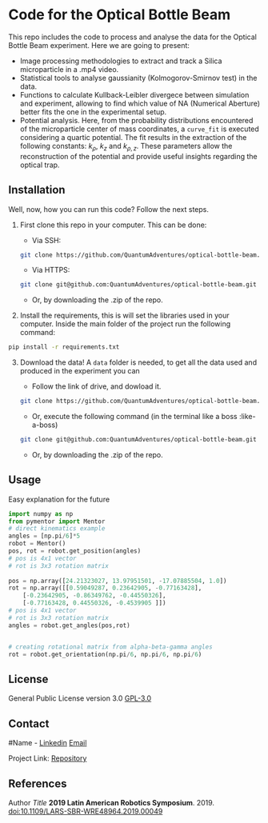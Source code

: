 # Code for the Optical Bottle Beam

This repo includes the code to process and analyse the data for the Optical Bottle Beam experiment. Here we are going to present:


* Image processing methodologies to extract and track a Silica microparticle in a .mp4 video.
* Statistical tools to analyse gaussianity (Kolmogorov-Smirnov test) in the data.
* Functions to calculate Kullback-Leibler divergece between simulation and experiment, allowing to find which value of NA (Numerical Aberture) better fits the one in the experimental setup.
* Potential analysis. Here, from the probability distributions encountered of the microparticle center of mass coordinates, a `curve_fit` is executed considering a quartic potential. The fit results in the extraction of the following constants: $k_\rho$, $k_z$ and $k_{\rho,z}$. These parameters allow the reconstruction of the potential and provide useful insights regarding the optical trap.

## Installation

Well, now, how you can run this code? Follow the next steps.

1. First clone this repo in your computer. This can be done:
    * Via SSH:

    ```bash
    git clone https://github.com/QuantumAdventures/optical-bottle-beam.git
    ```

    * Via HTTPS:

    ```bash
    git clone git@github.com:QuantumAdventures/optical-bottle-beam.git
    ```

    * Or, by downloading the .zip of the repo.

2. Install the requirements, this is will set the libraries used in your computer. Inside the main folder of the project run the following command:

```bash
pip install -r requirements.txt
```

3. Download the data! A `data` folder is needed, to get all the data used and produced in the experiment you can

    * Follow the link of drive, and dowload it.

    ```bash
    git clone https://github.com/QuantumAdventures/optical-bottle-beam.git
    ```

    * Or, execute the following command (in the terminal like a boss :like-a-boss)

    ```bash
    git clone git@github.com:QuantumAdventures/optical-bottle-beam.git
    ```

    * Or, by downloading the .zip of the repo.

## Usage

Easy explanation for the future

```python
import numpy as np
from pymentor import Mentor
# direct kinematics example
angles = [np.pi/6]*5
robot = Mentor()
pos, rot = robot.get_position(angles)
# pos is 4x1 vector 
# rot is 3x3 rotation matrix
       
pos = np.array([24.21323027, 13.97951501, -17.07885504, 1.0])
rot = np.array([[0.59049287, 0.23642905, -0.77163428],
    [-0.23642905, -0.86349762, -0.44550326],
    [-0.77163428, 0.44550326, -0.4539905 ]])
# pos is 4x1 vector 
# rot is 3x3 rotation matrix
angles = robot.get_angles(pos,rot)


# creating rotational matrix from alpha-beta-gamma angles
rot = robot.get_orientation(np.pi/6, np.pi/6, np.pi/6)
```

## License
General Public License version 3.0 [GPL-3.0](https://choosealicense.com/licenses/gpl-3.0/)

## Contact

#Name - [Linkedin](https://www.linkedin.com/in) [Email](email)

Project Link: [Repository](https://github.com)

## References

Author *Title* **2019 Latin American Robotics Symposium**. 2019.
[doi:10.1109/LARS-SBR-WRE48964.2019.00049](doi:10.1109/LARS-SBR-WRE48964.2019.00049)